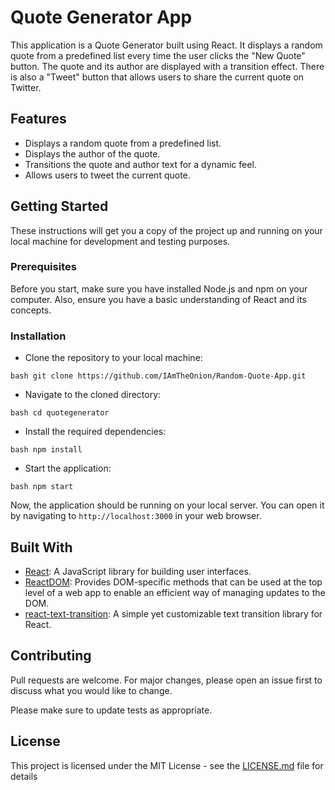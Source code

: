 # Quote Generator App

This application is a Quote Generator built using React. It displays a random quote from a predefined list every time the user clicks the "New Quote" button. The quote and its author are displayed with a transition effect. There is also a "Tweet" button that allows users to share the current quote on Twitter.

## Features

- Displays a random quote from a predefined list.
- Displays the author of the quote.
- Transitions the quote and author text for a dynamic feel.
- Allows users to tweet the current quote.

## Getting Started

These instructions will get you a copy of the project up and running on your local machine for development and testing purposes.

### Prerequisites

Before you start, make sure you have installed Node.js and npm on your computer. Also, ensure you have a basic understanding of React and its concepts.

### Installation

- Clone the repository to your local machine:

~~~
bash git clone https://github.com/IAmTheOnion/Random-Quote-App.git
~~~

- Navigate to the cloned directory:

~~~
bash cd quotegenerator
~~~

- Install the required dependencies:

~~~
bash npm install
~~~

- Start the application:
~~~
bash npm start
~~~


Now, the application should be running on your local server. You can open it by navigating to `http://localhost:3000` in your web browser.

## Built With

- [React](https://reactjs.org/): A JavaScript library for building user interfaces.
- [ReactDOM](https://reactjs.org/docs/react-dom.html): Provides DOM-specific methods that can be used at the top level of a web app to enable an efficient way of managing updates to the DOM.
- [react-text-transition](https://www.npmjs.com/package/react-text-transition): A simple yet customizable text transition library for React.

## Contributing

Pull requests are welcome. For major changes, please open an issue first to discuss what you would like to change.

Please make sure to update tests as appropriate.

## License

This project is licensed under the MIT License - see the [LICENSE.md](LICENSE.md) file for details
